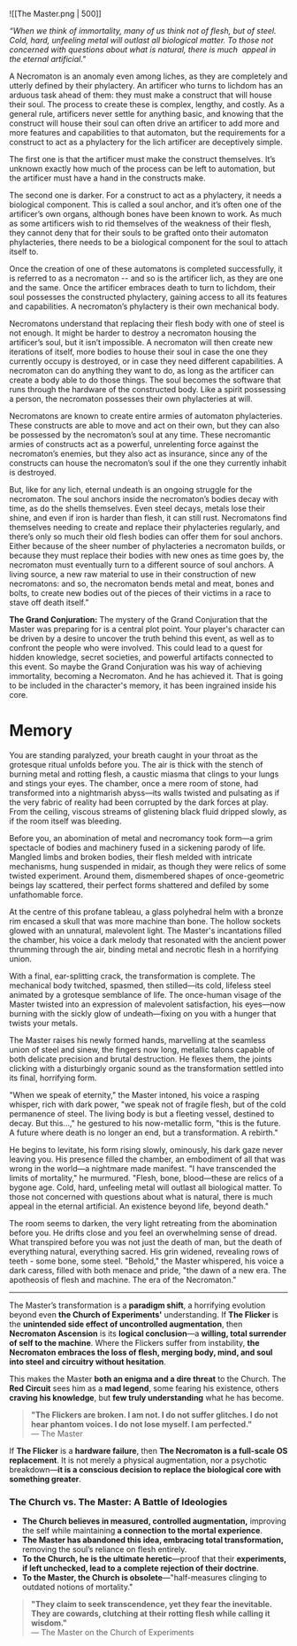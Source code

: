 ![[The Master.png | 500]]



*“When we think of immortality, many of us think not of flesh, but of steel. Cold, hard, unfeeling metal will outlast all biological matter. To those not concerned with questions about what is natural, there is much  appeal in the eternal artificial."*

  

A Necromaton is an anomaly even among liches, as they are completely and utterly defined by their phylactery. An artificer who turns to lichdom has an arduous task ahead of them: they must make a construct that will house their soul. The process to create these is complex, lengthy, and costly. As a general rule, artificers never settle for anything basic, and knowing that the construct will house their soul can often drive an artificer to add more and more features and capabilities to that automaton, but the requirements for a construct to act as a phylactery for the lich artificer are deceptively simple.

  

The first one is that the artificer must make the construct themselves. It’s unknown exactly how much of the process can be left to automation, but the artificer must have a hand in the constructs make.

The second one is darker. For a construct to act as a phylactery, it needs a biological component. This is called a soul anchor, and it’s often one of the artificer’s own organs, although bones have been known to work. As much as some artificers wish to rid themselves of the weakness of their flesh, they cannot deny that for their souls to be grafted onto their automaton phylacteries, there needs to be a biological component for the soul to attach itself to.

  

Once the creation of one of these automatons is completed successfully, it is referred to as a necromaton -- and so is the artificer lich, as they are one and the same. Once the artificer embraces death to turn to lichdom, their soul possesses the constructed phylactery, gaining access to all its features and capabilities. A necromaton’s phylactery is their own mechanical body. 

  

Necromatons understand that replacing their flesh body with one of steel is not enough. It might be harder to destroy a necromaton housing the artificer’s soul, but it isn’t impossible. A necromaton will then create new iterations of itself, more bodies to house their soul in case the one they currently occupy is destroyed, or in case they need different capabilities. A necromaton can do anything they want to do, as long as the artificer can create a body able to do those things. The soul becomes the software that runs through the hardware of the constructed body. Like a spirit possessing a person, the necromaton possesses their own phylacteries at will.

  

Necromatons are known to create entire armies of automaton phylacteries. These constructs are able to move and act on their own, but they can also be possessed by the necromaton’s soul at any time. These necromantic armies of constructs act as a powerful, unrelenting force against the necromaton’s enemies, but they also act as insurance, since any of the constructs can house the necromaton’s soul if the one they currently inhabit is destroyed.

  

But, like for any lich, eternal undeath is an ongoing struggle for the necromaton. The soul anchors inside the necromaton’s bodies decay with time, as do the shells themselves. Even steel decays, metals lose their shine, and even if iron is harder than flesh, it can still rust. Necromatons find themselves needing to create and replace their phylacteries regularly, and there’s only so much their old flesh bodies can offer them for soul anchors. Either because of the sheer number of phylacteries a necromaton builds, or because they must replace their bodies with new ones as time goes by, the necromaton must eventually turn to a different source of soul anchors. A living source, a new raw material to use in their construction of new necromatons: and so, the necromaton bends metal and meat, bones and bolts, to create new bodies out of the pieces of their victims in a race to stave off death itself.”


**The Grand Conjuration:** The mystery of the Grand Conjuration that the Master was preparing for is a central plot point. Your player's character can be driven by a desire to uncover the truth behind this event, as well as to confront the people who were involved. This could lead to a quest for hidden knowledge, secret societies, and powerful artifacts connected to this event.
So maybe the Grand Conjuration was his way of achieving immortality, becoming a Necromaton. And he has achieved it. That is going to be included in the character's memory, it has been ingrained inside his core. 

# Memory

You are standing paralyzed, your breath caught in your throat as the grotesque ritual unfolds before you. The air is thick with the stench of burning metal and rotting flesh, a caustic miasma that clings to your lungs and stings your eyes. The chamber, once a mere room of stone, had transformed into a nightmarish abyss—its walls twisted and pulsating as if the very fabric of reality had been corrupted by the dark forces at play. From the ceiling, viscous streams of glistening black fluid dripped slowly, as if the room itself was bleeding.

Before you, an abomination of metal and necromancy took form—a grim spectacle of bodies and machinery fused in a sickening parody of life. Mangled limbs and broken bodies, their flesh melded with intricate mechanisms, hung suspended in midair, as though they were relics of some twisted experiment. Around them, dismembered shapes of once-geometric beings lay scattered, their perfect forms shattered and defiled by some unfathomable force.

At the centre of this profane tableau, a glass polyhedral helm with a bronze rim encased a skull that was more machine than bone. The hollow sockets  glowed with an unnatural, malevolent light. The Master's incantations filled the chamber, his voice a dark melody that resonated with the ancient power thrumming through the air, binding metal and necrotic flesh in a horrifying union.

With a final, ear-splitting crack, the transformation is complete. The mechanical body twitched, spasmed, then stilled—its cold, lifeless steel animated by a grotesque semblance of life. The once-human visage of the Master twisted into an expression of malevolent satisfaction, his eyes—now burning with the sickly glow of undeath—fixing on you with a hunger that twists your metals. 

The Master raises his newly formed hands, marvelling at the seamless union of steel and sinew, the fingers now long, metallic talons capable of both delicate precision and brutal destruction. He flexes them, the joints clicking with a disturbingly organic sound as the transformation settled into its final, horrifying form.

"When we speak of eternity," the Master intoned, his voice a rasping whisper, rich with dark power, "we speak not of fragile flesh, but of the cold permanence of steel. The living body is but a fleeting vessel, destined to decay. But this...," he gestured to his now-metallic form, "this is the future. A future where death is no longer an end, but a transformation. A rebirth."

He begins to levitate, his form rising slowly, ominously, his dark gaze never leaving you. His presence filled the chamber, an embodiment of all that was wrong in the world—a nightmare made manifest. "I have transcended the limits of mortality," he murmured. "Flesh, bone, blood—these are relics of a bygone age. Cold, hard, unfeeling metal will outlast all biological matter. To those not concerned with questions about what is natural, there is much appeal in the eternal artificial. An existence beyond life, beyond death."

The room seems to darken, the very light retreating from the abomination before you. He drifts close and you feel an overwhelming sense of dread. What transpired before you was not just the death of man, but the death of everything natural, everything sacred. His grin widened, revealing rows of teeth - some bone, some steel. "Behold," the Master whispered, his voice a dark caress, filled with both menace and pride, "the dawn of a new era. The apotheosis of flesh and machine. The era of the Necromaton."



---

The Master’s transformation is a **paradigm shift**, a horrifying evolution beyond even **the Church of Experiments'** understanding. If **The Flicker** is the **unintended side effect of uncontrolled augmentation**, then **Necromaton Ascension** is its **logical conclusion**—a **willing, total surrender of self to the machine**. Where the Flickers suffer from instability, **the Necromaton embraces the loss of flesh, merging body, mind, and soul into steel and circuitry without hesitation**.

This makes the Master **both an enigma and a dire threat** to the Church. The **Red Circuit** sees him as a **mad legend**, some fearing his existence, others **craving his knowledge**, but **few truly understanding** what he has become.

> **"The Flickers are broken. I am not. I do not suffer glitches. I do not hear phantom voices. I do not lose myself. I am perfected."**  
> — The Master



If **The Flicker** is a **hardware failure**, then **The Necromaton is a full-scale OS replacement**. It is not merely a physical augmentation, nor a psychotic breakdown—**it is a conscious decision to replace the biological core with something greater**.

### **The Church vs. The Master: A Battle of Ideologies**

- **The Church believes in measured, controlled augmentation,** improving the self while maintaining **a connection to the mortal experience**.
- **The Master has abandoned this idea, embracing total transformation,** removing the soul’s reliance on flesh entirely.
- **To the Church, he is the ultimate heretic**—proof that their **experiments, if left unchecked, lead to a complete rejection of their doctrine**.
- **To the Master, the Church is obsolete**—"half-measures clinging to outdated notions of mortality."

> **"They claim to seek transcendence, yet they fear the inevitable. They are cowards, clutching at their rotting flesh while calling it wisdom."**  
> — The Master on the Church of Experiments


